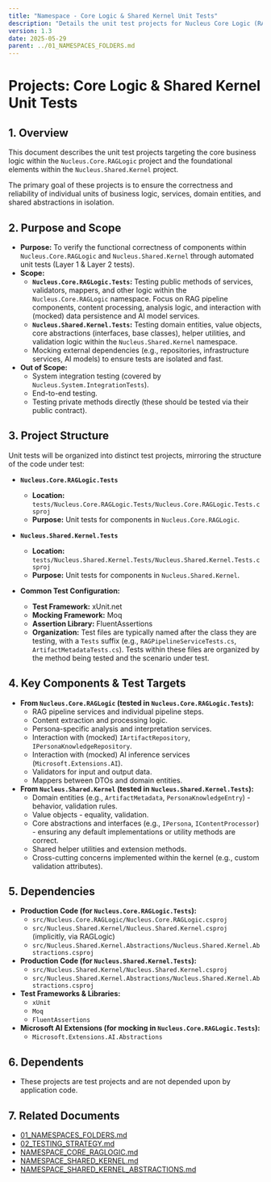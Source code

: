 ```yaml
---
title: "Namespace - Core Logic & Shared Kernel Unit Tests"
description: "Details the unit test projects for Nucleus Core Logic (RAGLogic) and the Shared Kernel."
version: 1.3
date: 2025-05-29
parent: ../01_NAMESPACES_FOLDERS.md
---
```


# Projects: Core Logic & Shared Kernel Unit Tests

## 1. Overview

This document describes the unit test projects targeting the core business logic within the `Nucleus.Core.RAGLogic` project and the foundational elements within the `Nucleus.Shared.Kernel` project.

The primary goal of these projects is to ensure the correctness and reliability of individual units of business logic, services, domain entities, and shared abstractions in isolation.

## 2. Purpose and Scope

*   **Purpose:** To verify the functional correctness of components within `Nucleus.Core.RAGLogic` and `Nucleus.Shared.Kernel` through automated unit tests (Layer 1 & Layer 2 tests).
*   **Scope:**
    *   **`Nucleus.Core.RAGLogic.Tests`:** Testing public methods of services, validators, mappers, and other logic within the `Nucleus.Core.RAGLogic` namespace. Focus on RAG pipeline components, content processing, analysis logic, and interaction with (mocked) data persistence and AI model services.
    *   **`Nucleus.Shared.Kernel.Tests`:** Testing domain entities, value objects, core abstractions (interfaces, base classes), helper utilities, and validation logic within the `Nucleus.Shared.Kernel` namespace.
    *   Mocking external dependencies (e.g., repositories, infrastructure services, AI models) to ensure tests are isolated and fast.
*   **Out of Scope:**
    *   System integration testing (covered by `Nucleus.System.IntegrationTests`).
    *   End-to-end testing.
    *   Testing private methods directly (these should be tested via their public contract).

## 3. Project Structure

Unit tests will be organized into distinct test projects, mirroring the structure of the code under test:

*   **`Nucleus.Core.RAGLogic.Tests`**
    *   **Location:** `tests/Nucleus.Core.RAGLogic.Tests/Nucleus.Core.RAGLogic.Tests.csproj`
    *   **Purpose:** Unit tests for components in `Nucleus.Core.RAGLogic`.
*   **`Nucleus.Shared.Kernel.Tests`**
    *   **Location:** `tests/Nucleus.Shared.Kernel.Tests/Nucleus.Shared.Kernel.Tests.csproj`
    *   **Purpose:** Unit tests for components in `Nucleus.Shared.Kernel`.

*   **Common Test Configuration:**
    *   **Test Framework:** xUnit.net
    *   **Mocking Framework:** Moq
    *   **Assertion Library:** FluentAssertions
    *   **Organization:** Test files are typically named after the class they are testing, with a `Tests` suffix (e.g., `RAGPipelineServiceTests.cs`, `ArtifactMetadataTests.cs`). Tests within these files are organized by the method being tested and the scenario under test.

## 4. Key Components & Test Targets

*   **From `Nucleus.Core.RAGLogic` (tested in `Nucleus.Core.RAGLogic.Tests`):**
    *   RAG pipeline services and individual pipeline steps.
    *   Content extraction and processing logic.
    *   Persona-specific analysis and interpretation services.
    *   Interaction with (mocked) `IArtifactRepository`, `IPersonaKnowledgeRepository`.
    *   Interaction with (mocked) AI inference services (`Microsoft.Extensions.AI`).
    *   Validators for input and output data.
    *   Mappers between DTOs and domain entities.
*   **From `Nucleus.Shared.Kernel` (tested in `Nucleus.Shared.Kernel.Tests`):**
    *   Domain entities (e.g., `ArtifactMetadata`, `PersonaKnowledgeEntry`) - behavior, validation rules.
    *   Value objects - equality, validation.
    *   Core abstractions and interfaces (e.g., `IPersona`, `IContentProcessor`) - ensuring any default implementations or utility methods are correct.
    *   Shared helper utilities and extension methods.
    *   Cross-cutting concerns implemented within the kernel (e.g., custom validation attributes).

## 5. Dependencies

*   **Production Code (for `Nucleus.Core.RAGLogic.Tests`):**
    *   `src/Nucleus.Core.RAGLogic/Nucleus.Core.RAGLogic.csproj`
    *   `src/Nucleus.Shared.Kernel/Nucleus.Shared.Kernel.csproj` (implicitly, via RAGLogic)
    *   `src/Nucleus.Shared.Kernel.Abstractions/Nucleus.Shared.Kernel.Abstractions.csproj`
*   **Production Code (for `Nucleus.Shared.Kernel.Tests`):**
    *   `src/Nucleus.Shared.Kernel/Nucleus.Shared.Kernel.csproj`
    *   `src/Nucleus.Shared.Kernel.Abstractions/Nucleus.Shared.Kernel.Abstractions.csproj`
*   **Test Frameworks & Libraries:**
    *   `xUnit`
    *   `Moq`
    *   `FluentAssertions`
*   **Microsoft AI Extensions (for mocking in `Nucleus.Core.RAGLogic.Tests`):**
    *   `Microsoft.Extensions.AI.Abstractions`

## 6. Dependents

*   These projects are test projects and are not depended upon by application code.

## 7. Related Documents

*   [01_NAMESPACES_FOLDERS.md](../01_NAMESPACES_FOLDERS.md)
*   [02_TESTING_STRATEGY.md](../02_TESTING_STRATEGY.md)
*   [NAMESPACE_CORE_RAGLOGIC.md](./NAMESPACE_CORE_RAGLOGIC.md)
*   [NAMESPACE_SHARED_KERNEL.md](./NAMESPACE_SHARED_KERNEL.md)
*   [NAMESPACE_SHARED_KERNEL_ABSTRACTIONS.md](./NAMESPACE_SHARED_KERNEL_ABSTRACTIONS.md)
